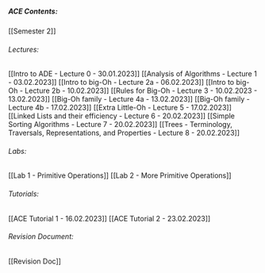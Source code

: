 ##### ACE Contents:
 [[Semester 2]]
###### Lectures:
 [[Intro to ADE - Lecture 0 - 30.01.2023]]
 [[Analysis of Algorithms - Lecture 1 - 03.02.2023]]
 [[Intro to big-Oh - Lecture 2a - 06.02.2023]]
 [[Intro to big-Oh - Lecture 2b - 10.02.2023]]
 [[Rules for Big-Oh - Lecture 3 - 10.02.2023 - 13.02.2023]]
 [[Big-Oh family - Lecture 4a - 13.02.2023]]
 [[Big-Oh family - Lecture 4b - 17.02.2023]]
 [[Extra Little-Oh - Lecture 5 - 17.02.2023]]
 [[Linked Lists and their efficiency - Lecture 6 - 20.02.2023]]
 [[Simple Sorting Algorithms - Lecture 7 - 20.02.2023]]
 [[Trees - Terminology, Traversals, Representations, and Properties - Lecture 8 - 20.02.2023]]
###### Labs:
[[Lab 1 - Primitive Operations]]
[[Lab 2 - More Primitive Operations]]
###### Tutorials:
[[ACE Tutorial 1 - 16.02.2023]]
[[ACE Tutorial 2 - 23.02.2023]]
###### Revision Document:
[[Revision Doc]]